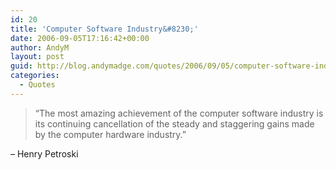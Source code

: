 ```yaml
---
id: 20
title: 'Computer Software Industry&#8230;'
date: 2006-09-05T17:16:42+00:00
author: AndyM
layout: post
guid: http://blog.andymadge.com/quotes/2006/09/05/computer-software-industry/
categories:
  - Quotes
---
```

> &#8220;The most amazing achievement of the computer software industry is its continuing cancellation of the steady and staggering gains made by the computer hardware industry.&#8221;

&#8211; Henry Petroski